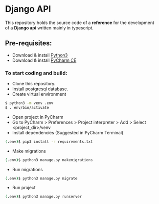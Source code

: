 # Django API

This repository holds the source code of a **reference** for the development of a **Django api** written mainly in typescript.

## Pre-requisites:

 * Download & install [Python3](https://www.python.org/downloads/)
 * Download & install [PyCharm CE](https://www.jetbrains.com/pycharm/download/)

### To start coding and build:

 * Clone this repository.
 * Install postgresql database.
 * Create virtual environment
  ```bash
 $ python3 -m venv .env
 $ . env/bin/activate
 ```
 * Open project in PyCharm
 * Go to PyCharm > Preferences > Project interpreter > Add > Select <project_dir>/venv
 * Install dependencies (Suggested in PyCharm Terminal)
 ```bash
(.env)$ pip3 install -r requirements.txt
 ```
 * Make migrations
 ```bash
(.env)$ python3 manage.py makemigrations
 ```
 * Run migrations
 ```bash
(.env)$ python3 manage.py migrate
 ```
 * Run project
```bash
(.env)$ python3 manage.py runserver
 ```